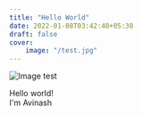 ```yaml
---
title: "Hello World"
date: 2022-01-08T03:42:40+05:30
draft: false
cover:
    image: "/test.jpg"
---
```

![Image test](/test.jpg)



Hello world!  
I'm Avinash
